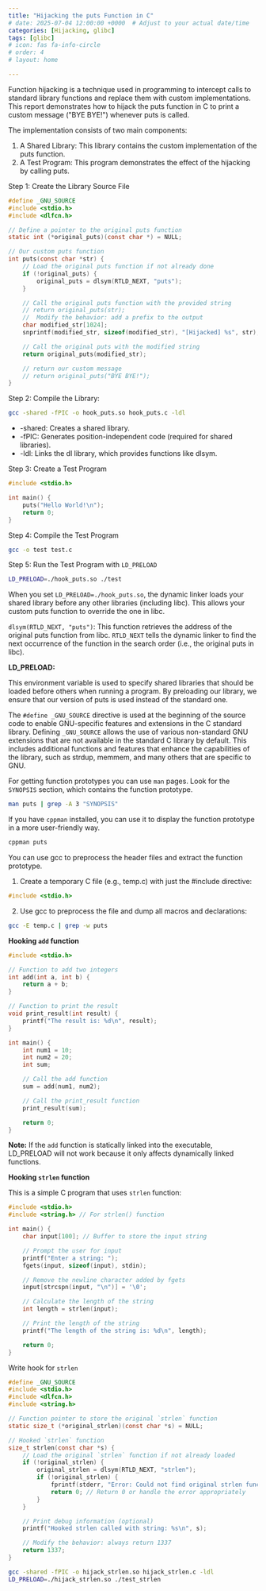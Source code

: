 ```yaml
---
title: "Hijacking the puts Function in C"
# date: 2025-07-04 12:00:00 +0000  # Adjust to your actual date/time
categories: [Hijacking, glibc]
tags: [glibc]
# icon: fas fa-info-circle
# order: 4
# layout: home

---
```


Function hijacking is a technique used in programming to intercept calls to standard library functions and replace them with custom implementations. This report demonstrates how to hijack the puts function in C to print a custom message ("BYE BYE!") whenever puts is called. 

The implementation consists of two main components:
1. A Shared Library: This library contains the custom implementation of the puts function.
2. A Test Program: This program demonstrates the effect of the hijacking by calling puts.

Step 1: Create the Library Source File
```c
#define _GNU_SOURCE
#include <stdio.h>
#include <dlfcn.h>

// Define a pointer to the original puts function
static int (*original_puts)(const char *) = NULL;

// Our custom puts function
int puts(const char *str) {
    // Load the original puts function if not already done
    if (!original_puts) {
        original_puts = dlsym(RTLD_NEXT, "puts");
    } 

    // Call the original puts function with the provided string
    // return original_puts(str);
    //  Modify the behavior: add a prefix to the output
    char modified_str[1024];
    snprintf(modified_str, sizeof(modified_str), "[Hijacked] %s", str);

    // Call the original puts with the modified string
    return original_puts(modified_str);

	// return our custom message
	// return original_puts("BYE BYE!");
}

```

Step 2: Compile the Library:
```sh
gcc -shared -fPIC -o hook_puts.so hook_puts.c -ldl
```
- -shared: Creates a shared library.
- -fPIC: Generates position-independent code (required for shared libraries).
- -ldl: Links the dl library, which provides functions like dlsym.

Step 3: Create a Test Program
```c
#include <stdio.h>

int main() {
    puts("Hello World!\n");
    return 0;
}
```

Step 4: Compile the Test Program
```sh
gcc -o test test.c
```

Step 5: Run the Test Program with `LD_PRELOAD`
```sh
LD_PRELOAD=./hook_puts.so ./test
```

When you set `LD_PRELOAD=./hook_puts.so`, the dynamic linker loads your shared library before any other libraries (including libc). This allows your custom puts function to override the one in libc.

`dlsym(RTLD_NEXT, "puts")`: This function retrieves the address of the original puts function from libc. `RTLD_NEXT` tells the dynamic linker to find the next occurrence of the function in the search order (i.e., the original puts in libc).


**LD_PRELOAD:** 

This environment variable is used to specify shared libraries that should be loaded before others when running a program. By preloading our library, we ensure that our version of puts is used instead of the standard one.

The `#define _GNU_SOURCE` directive is used at the beginning of the source code to enable GNU-specific features and extensions in the C standard library.
Defining `_GNU_SOURCE` allows the use of various non-standard GNU extensions that are not available in the standard C library by default. This includes additional functions and features that enhance the capabilities of the library, such as strdup, memmem, and many others that are specific to GNU.


For getting function prototypes you can use `man` pages. Look for the `SYNOPSIS` section, which contains the function prototype. 

```bash
man puts | grep -A 3 "SYNOPSIS"
```

If you have `cppman` installed, you can use it to display the function prototype in a more user-friendly way.

```bash
cppman puts
```

You can use gcc to preprocess the header files and extract the function prototype.

1. Create a temporary C file (e.g., temp.c) with just the #include directive:
```c
#include <stdio.h>
```

2. Use gcc to preprocess the file and dump all macros and declarations:
```bash
gcc -E temp.c | grep -w puts
```


**Hooking `add` function**

```c
#include <stdio.h>

// Function to add two integers
int add(int a, int b) {
    return a + b;
}

// Function to print the result
void print_result(int result) {
    printf("The result is: %d\n", result);
}

int main() {
    int num1 = 10;
    int num2 = 20;
    int sum;

    // Call the add function
    sum = add(num1, num2);

    // Call the print_result function
    print_result(sum);

    return 0;
}
```


**Note:**
If the `add` function is statically linked into the executable, LD_PRELOAD will not work because it only affects dynamically linked functions.


**Hooking `strlen` function**


This is a simple C program that uses `strlen` function:

```c
#include <stdio.h>
#include <string.h> // For strlen() function

int main() {
    char input[100]; // Buffer to store the input string

    // Prompt the user for input
    printf("Enter a string: ");
    fgets(input, sizeof(input), stdin);

    // Remove the newline character added by fgets
    input[strcspn(input, "\n")] = '\0';

    // Calculate the length of the string
    int length = strlen(input);

    // Print the length of the string
    printf("The length of the string is: %d\n", length);

    return 0;
}
```


Write hook for `strlen`

```c
#define _GNU_SOURCE
#include <stdio.h>
#include <dlfcn.h>
#include <string.h>

// Function pointer to store the original `strlen` function
static size_t (*original_strlen)(const char *s) = NULL;

// Hooked `strlen` function
size_t strlen(const char *s) {
    // Load the original `strlen` function if not already loaded
    if (!original_strlen) {
        original_strlen = dlsym(RTLD_NEXT, "strlen");
        if (!original_strlen) {
            fprintf(stderr, "Error: Could not find original strlen function.\n");
            return 0; // Return 0 or handle the error appropriately
        }
    }

    // Print debug information (optional)
    printf("Hooked strlen called with string: %s\n", s);

    // Modify the behavior: always return 1337
    return 1337;
}
```


```bash
gcc -shared -fPIC -o hijack_strlen.so hijack_strlen.c -ldl
LD_PRELOAD=./hijack_strlen.so ./test_strlen
```


